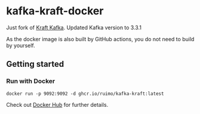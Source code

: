 # kafka-kraft-docker

Just fork of [Kraft Kafka](https://github.com/bashj79/kafka-kraft-docker). Updated Kafka version to 3.3.1

As the docker image is also built by GitHub actions, you do not need to build by yourself.

## Getting started

### Run with Docker

```
docker run -p 9092:9092 -d ghcr.io/ruimo/kafka-kraft:latest
```

Check out [Docker Hub](https://registry.hub.docker.com/r/bashj79/kafka-kraft) for further details.
